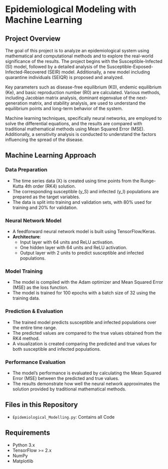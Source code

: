 # Epidemiological Modeling with Machine Learning

## Project Overview

The goal of this project is to analyze an epidemiological system using mathematical and computational methods and to explore the real-world significance of the results. The project begins with the Susceptible-Infected (SI) model, followed by a detailed analysis of the Susceptible-Exposed-Infected-Recovered (SEIR) model. Additionally, a new model including quarantine individuals (SEIQR) is proposed and analyzed.

Key parameters such as disease-free equilibrium (K0), endemic equilibrium (Ke), and basic reproduction number (R0) are calculated. Various methods, including Jacobian matrix analysis, dominant eigenvalue of the next-generation matrix, and stability analysis, are used to understand the equilibrium points and long-term behavior of the system.

Machine learning techniques, specifically neural networks, are employed to solve the differential equations, and the results are compared with traditional mathematical methods using Mean Squared Error (MSE). Additionally, a sensitivity analysis is conducted to understand the factors influencing the spread of the disease.

## Machine Learning Approach

### Data Preparation
- The time series data (X) is created using time points from the Runge-Kutta 4th order (RK4) solution.
- The corresponding susceptible (y_S) and infected (y_I) populations are prepared as the target variables.
- The data is split into training and validation sets, with 80% used for training and 20% for validation.

### Neural Network Model
- A feedforward neural network model is built using TensorFlow/Keras.
- **Architecture**:
  - Input layer with 64 units and ReLU activation.
  - One hidden layer with 64 units and ReLU activation.
  - Output layer with 2 units to predict susceptible and infected populations.
  
### Model Training
- The model is compiled with the Adam optimizer and Mean Squared Error (MSE) as the loss function.
- The model is trained for 100 epochs with a batch size of 32 using the training data.

### Prediction & Evaluation
- The trained model predicts susceptible and infected populations over the entire time range.
- The predicted values are compared to the true values obtained from the RK4 method.
- A visualization is created comparing the predicted and true values for both susceptible and infected populations.

### Performance Evaluation
- The model’s performance is evaluated by calculating the Mean Squared Error (MSE) between the predicted and true values.
- The results demonstrate how well the neural network approximates the solution provided by traditional mathematical methods.

## Files in this Repository

- `Epidemiological_Modelling.py`: Contains all Code

## Requirements

- Python 3.x
- TensorFlow >= 2.x
- NumPy
- Matplotlib

